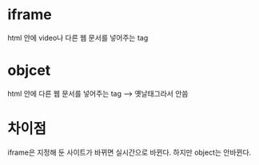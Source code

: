 # iframe 
html 안에 video나 다른 웹 문서를 넣어주는 tag
# objcet
html 안에 다른 웹 문서를 넣어주는 tag --> 옛날태그라서 안씀
# 차이점
iframe은 지정해 둔 사이트가 바뀌면 실시간으로 바뀐다. 하지만 object는 안바뀐다.
